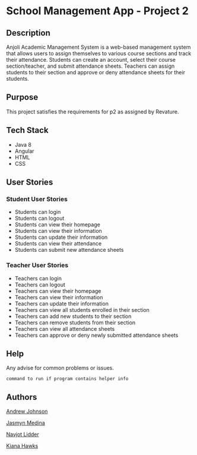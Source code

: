 # School Management App - Project 2

## Description
Anjoli Academic Management System is a web-based management system that allows users to assign themselves to various course sections and track their attendance.
Students can create an account, select their course section/teacher, and submit attendance sheets.
Teachers can assign students to their section and approve or deny attendance sheets for their students.

## Purpose
This project satisfies the requirements for p2 as assigned by Revature.

## Tech Stack
* Java 8
* Angular
* HTML
* CSS

## User Stories

### Student User Stories
* Students can login
* Students can logout
* Students can view their homepage
* Students can view their information
* Students can update their information
* Students can view their attendance
* Students can submit new attendance sheets

### Teacher User Stories
* Teachers can login
* Teachers can logout
* Teachers can view their homepage
* Teachers can view their information
* Teachers can update their information
* Teachers can view all students enrolled in their section
* Teachers can add new students to their section
* Teachers can remove students from their section
* Teachers can view all attendance sheets
* Teachers can approve or deny newly submitted attendance sheets

## Help

Any advise for common problems or issues.
```
command to run if program contains helper info
```

## Authors

[Andrew Johnson](https://github.com/anjohnsonoh)

[Jasmyn Medina](https://github.com/jasmynmedina)

[Navjot Lidder](https://github.com/1navi1)

[Kiana Hawks](https://github.com/kth29)
